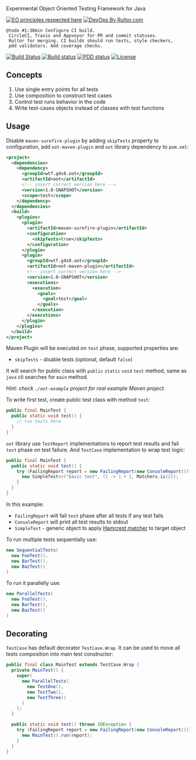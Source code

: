 Experimental Object Oriented Testing Framework for Java

[![EO principles respected here](http://www.elegantobjects.org/badge.svg)](http://www.elegantobjects.org)
[![DevOps By Rultor.com](http://www.rultor.com/b/g4s8/oot)](http://www.rultor.com/p/g4s8/oot)

```
@todo #1:30min Configure CI build.
 CircleCI, Travis and Appveyor for PR and commit statuses.
 Rultor for merging. CI builds should run tests, style checkers,
 pdd validators. Add coverage checks.
```
[![Build Status](https://img.shields.io/travis/g4s8/oot.svg?style=flat-square)](https://travis-ci.org/g4s8/oot)
[![Build status](https://ci.appveyor.com/api/projects/status/true?svg=true)](https://ci.appveyor.com/project/g4s8/oot)
[![PDD status](http://www.0pdd.com/svg?name=g4s8/oot)](http://www.0pdd.com/p?name=g4s8/oot)
[![License](https://img.shields.io/github/license/g4s8/oot.svg?style=flat-square)](https://github.com/g4s8/oot/blob/master/LICENSE)

## Concepts

 1. Use single entry points for all tests
 2. Use composition to construct test cases
 3. Control test runs behavior in the code
 4. Write test-cases objects instead of classes with test functions

## Usage

Disable `maven-surefire-plugin` by adding `skipTests` property to configuration,
add `oot-maven-plugin` and `oot` library dependency to `pom.xml`:
```xml
<project>
  <dependencies>
    <dependency>
      <groupId>wtf.g4s8.oot</groupId>
      <artifactId>oot</artifactId>
      <!-- insert correct version here -->
      <version>1.0-SNAPSHOT</version>
      <scope>test</scope>
    </dependency>
  </dependencies>
  <build>
    <plugins>
      <plugin>
        <artifactId>maven-surefire-plugin</artifactId>
        <configuration>
          <skipTests>true</skipTests>
        </configuration>
      </plugin>
      <plugin>
        <groupId>wtf.g4s8.oot</groupId>
        <artifactId>oot-maven-plugin</artifactId>
        <!-- insert correct version here -->
        <version>1.0-SNAPSHOT</version>
        <executions>
          <execution>
            <goals>
              <goal>test</goal>
            </goals>
          </execution>
        </executions>
      </plugin>
    </plugins>
  </build>
</project>
```

Maven Plugin will be executed on `test` phase, supported properties are:
 - `skipTests` - disable tests (optional, default `false`)

It will search for public class with `public` `static` `void` `test`
method, same as `java` cli searches for `main` method.

*Hint: check `./oot-example` project for real example Maven project.*

To write first test, create public test class with method `test`:
```java
public final MainTest {
  public static void test() {
    // run tests here
  }
}
```

`oot` library use `TestReport` implementations to report test results and
fail `test` phase on test failure. And `TestCase` implementation to wrap test
logic:
```java
public final MainTest {
  public static void test() {
    try (FailingReport report = new FailingReport(new ConsoleReport())) {
      new SimpleTest<>("basic test", () -> 1 + 1, Matchers.is(2));
    }
  }
}
```
In this example:
 - `FailingReport` will fail `test` phase after all tests if any test fails
 - `ConsoleReport` will print all test results to stdout
 - `SimpleTest` - generic object to apply [Hamcrest matcher](http://hamcrest.org/JavaHamcrest/)
 to target object


To run multiple tests sequentially use:
```java
new SequentialTests(
  new FooTest(),
  new BarTest(),
  new BazTest()
)
```

To run it parallelly use:
```java
new ParallelTests(
  new FooTest(),
  new BarTest(),
  new BazTest()
)
```

## Decorating

`TestCase` has default decorator `TestCase.Wrap`.
It can be used to move all tests composition into
main test constructor:
```java
public final class MainTest extends TestCase.Wrap {
  private MainTest() {
    super(
      new ParallelTests(
        new TestOne(),
        new TestTwo(),
        new TestThree()
      )
    );
  }

  public static void test() throws IOException {
    try (FailingReport report = new FailingReport(new ConsoleReport())) {
      new MainTest().run(report);
    }
  }
}
```
